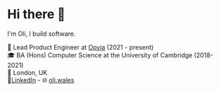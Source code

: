 # Hi there 👋

I'm Oli, I build software.

💼 Lead Product Engineer at [Opvia](https://www.opvia.io/) (2021 - present)\
🎓 BA (Hons) Computer Science at the University of Cambridge (2018-2021)\
🏡 London, UK\
🤝‍ [LinkedIn](https://www.linkedin.com/in/oliverfwales/) - 🌐 [oli.wales](https://www.oli.wales/)
